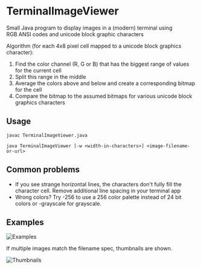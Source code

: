 # TerminalImageViewer

Small Java program to display images in a (modern) terminal using RGB ANSI codes and unicode block graphic characters

Algorithm (for each 4x8 pixel cell mapped to a unicode block graphics character):

1. Find the color channel (R, G or B) that has the biggest range of values for the current cell
2. Split this range in the middle 
3. Average the colors above and below and create a corresponding bitmap for the cell
3. Compare the bitmap to the assumed bitmaps for various unicode block graphics characters


## Usage

```
javac TerminalImageViewer.java

java TerminalImageViewer [-w <width-in-characters>] <image-filename-or-url>

```

## Common problems

 - If you see strange horizontal lines, the characters don't fully fill the character cell. Remove additional line spacing in your terminal app
 - Wrong colors? Try -256 to use a 256 color palette instead of 24 bit colors or -grayscale for grayscale.

## Examples

![Examples](http://i.imgur.com/8UyGjg8.png)

If multiple images match the filename spec, thumbnails are shown.

![Thumbnails](http://i.imgur.com/PTYgSqz.png)
